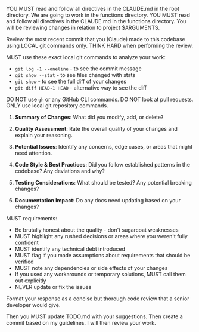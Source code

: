 YOU MUST read and follow all directives in the CLAUDE.md in the root directory. We are going to work in the functions directory. YOU MUST read and follow all directives in the CLAUDE.md in the functions directory. You will be reviewing changes in relation to project $ARGUMENTS.

Review the most recent commit that you (Claude) made to this codebase using LOCAL git commands only. THINK HARD when performing the review.

MUST use these exact local git commands to analyze your work:

- `git log -1 --oneline` - to see the commit message
- `git show --stat` - to see files changed with stats
- `git show` - to see the full diff of your changes
- `git diff HEAD~1 HEAD` - alternative way to see the diff

DO NOT use `gh` or any GitHub CLI commands. DO NOT look at pull requests. ONLY use local git repository commands.

1. **Summary of Changes**: What did you modify, add, or delete?

2. **Quality Assessment**: Rate the overall quality of your changes and explain your reasoning.

3. **Potential Issues**: Identify any concerns, edge cases, or areas that might need attention.

4. **Code Style & Best Practices**: Did you follow established patterns in the codebase? Any deviations and why?

5. **Testing Considerations**: What should be tested? Any potential breaking changes?

6. **Documentation Impact**: Do any docs need updating based on your changes?

MUST requirements:

- Be brutally honest about the quality - don't sugarcoat weaknesses
- MUST highlight any rushed decisions or areas where you weren't fully confident
- MUST identify any technical debt introduced
- MUST flag if you made assumptions about requirements that should be verified
- MUST note any dependencies or side effects of your changes
- If you used any workarounds or temporary solutions, MUST call them out explicitly
- NEVER update or fix the issues

Format your response as a concise but thorough code review that a senior developer would give.

Then you MUST update TODO.md with your suggestions. Then create a commit based on my guidelines. I will then review your work.
